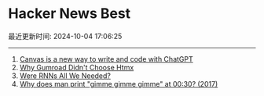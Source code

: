 # Hacker News Best

最近更新时间: 2024-10-04 17:06:25

--- 
1. [Canvas is a new way to write and code with ChatGPT](https://openai.com/index/introducing-canvas/) 
2. [Why Gumroad Didn't Choose Htmx](https://htmx.org/essays/why-gumroad-didnt-choose-htmx/) 
3. [Were RNNs All We Needed?](https://arxiv.org/abs/2410.01201) 
4. [Why does man print "gimme gimme gimme" at 00:30? (2017)](https://unix.stackexchange.com/questions/405783/why-does-man-print-gimme-gimme-gimme-at-0030) 
